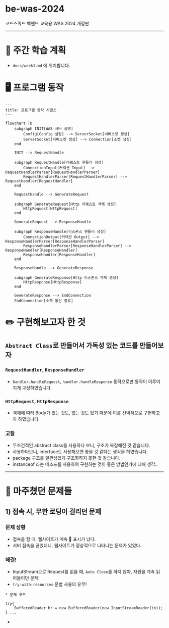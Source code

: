 # be-was-2024
코드스쿼드 백엔드 교육용 WAS 2024 개정판

---

# 📖 주간 학습 계획
- ```docs/week1.md``` 에 위치합니다.

# 🖥️ 프로그램 동작

```mermaid
---
title: 프로그램 동작 시퀀스 
---

flowchart TD
    subgraph INIT[WAS 서버 실행]
        Config[Config 설정] --> ServerSocket[서버소켓 생성]
        ServerSocket[서버소켓 생성] --> Connection[소켓 생성]
    end

    INIT --> RequestHandle

    subgraph RequestHandle[리퀘스트 핸들러 생성]
        ConnectionInput[커넥션 Input] --> RequestHandlerParser[RequestHandlerParser]
        RequestHandlerParser[RequestHandlerParser] --> RequestHandler[RequestHandler]
    end

    RequestHandle --> GenerateRequest

    subgraph GenerateRequest[Http 리퀘스트 객체 생성]
        HttpRequest[HttpRequest]
    end

    GenerateRequest --> ResponseHandle

    subgraph ResponseHandle[리스폰스 핸들러 생성]
        ConnectionOutput[커넥션 Output] --> ResponseHandlerParser[ResponseHandlerParser]
        ResponseHandlerParser[ResponseHandlerParser] --> ResponseHandler[ResponseHandler]
        ResponseHandler[ResponseHandler]
    end

    ResponseHandle --> GenerateResponse

    subgraph GenerateResponse[Http 리스폰스 객체 생성]
        HttpResponse[HttpResponse]
    end

    GenerateResponse --> EndConnection
    EndConnection[소켓 통신 종료]
```

# ✏️ 구현해보고자 한 것

## ```Abstract Class```로 만들어서 가독성 있는 코드를 만들어보자

### ```RequestHandler```, ```ResponseHandler```
- ```handler.handleRequest```, ```handler.handleResponse``` 동작으로만 동작이 이루어지게 구성하였습니다.

### ```HttpRequest```, ```HttpResponse```
- 객체에 따라 Body가 있는 것도, 없는 것도 있기 때문에 이를 선택적으로 구현하고자 하였습니다.

### 고찰
- 무조건적인 abstract class를 사용하다 보니, 구조가 복잡해진 것 같습니다.
- 사용하다보니, interface도 사용해보면 좋을 것 같다는 생각을 하였습니다.
- package 구조를 일관성있게 구조화하지 못한 것 같습니다.
- instanceof 라는 메소드를 사용하여 구현하는 것이 좋은 방법인가에 대해 생각..

---

# 🤯 마주쳤던 문제들

## 1) 접속 시, 무한 로딩이 걸리던 문제

### 문제 상황
- 접속을 할 때, 웹사이트가  계속 🔄 표시가 났다.
- 서버 접속을 끊었더니, 웹사이트가 정상적으로 나타나는 문제가 있었다.

### 해결!
- InputStream으로 Request를 읽을 때, ```Auto Close```를 하지 않아, 자원을 계속 읽어들이던 문제!
- ```try-with-resources``` 문법 사용의 유무!
```
* 문제 코드

try{
    BufferedReader br = new BufferedReader(new InputStreamReader(in));
} ...
```

- 